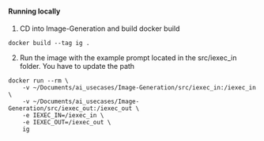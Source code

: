 #### Running locally 

1. CD into Image-Generation and build docker build
```console
docker build --tag ig .
```

2. Run the image with the example prompt located in the src/iexec_in folder. You have to update the path
```console
docker run --rm \
    -v ~/Documents/ai_usecases/Image-Generation/src/iexec_in:/iexec_in \
    -v ~/Documents/ai_usecases/Image-Generation/src/iexec_out:/iexec_out \
    -e IEXEC_IN=/iexec_in \
    -e IEXEC_OUT=/iexec_out \
    ig
```